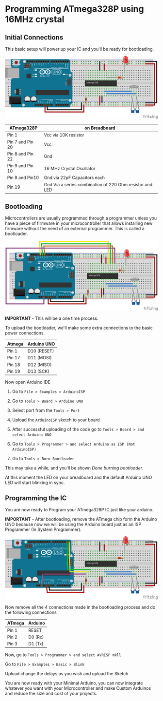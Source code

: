 # Programming ATmega328P using 16MHz crystal

## Initial Connections
This basic setup will power up your IC and you'll be ready for bootloading.

![Initial Connections](/Circuit-Diagrams/Initial-Connections.png "Initial Connections")

|   ATmega328P      |                   on Breadboard                           |
|-------------------|-----------------------------------------------------------|
|Pin 1              |Vcc via 10K resistor                                       |
|Pin 7 and Pin 20   |Vcc                                                        |
|Pin 8 and Pin 22   |Gnd                                                        |
|Pin 9 and Pin 10   |16 MHz Crystal Oscillator                                  |
|Pin 9 and Pin10    |Gnd via 22pF Capacitors each                               |
|Pin 19             |Gnd Via a series combination of 220 Ohm resistor and LED   |


## Bootloading

Microcontrollers are usually programmed through a programmer unless you have a piece of firmware in your microcontroller that allows installing new firmware without the need of an external programmer. This is called a bootloader.

![Bootloading](/Circuit-Diagrams/Bootloading.png "Bootloading")


**IMPORTANT** - This will be a one time process.

To upload the bootloader, we'll make some extra connections to the basic power connections.

|Atmega         |   Arduino UNO     |
|---------------|-------------------|
|Pin 1          |    D10 (RESET)    |
|Pin 17         |    D11 (MOSI)     |
|Pin 18         |    D12 (MISO)     |
|Pin 19         |    D13 (SCK)      |

Now open Arduino IDE

1) Go to `File > Examples > ArduinoISP`

2) Go to `Tools > Board > Arduino UNO`

3) Select port from the `Tools > Port`

4) Upload the `ArduinoISP` sketch to your board

5) After successful uploading of the code go to `Tools > Board > and select Arduino UNO`

6) Go to `Tools > Programmer > and select Arduino as ISP (Not ArduinoISP)`

7) Go to `Tools > Burn Bootloader`

This may take a while, and you'll be shown *Done burning bootloader*.

At this moment the LED on your breadboard and the default Arduino UNO LED will start blinking in sync.


## Programming the IC

You are now ready to Program your ATmega328P IC just like your arduino.

**IMPORTANT** - After bootloading, remove the ATmega chip form the Arduino UNO because now we will be using the Arduino board just as an ISP Programmer (In System Programmer).

![Programming](/Circuit-Diagrams/Programming.png "Programming")


Now remove all the 4 connections made in the bootloading process and do the following connections

|ATmega     |   Arduino     |
|-----------|---------------|
|Pin 1      |   RESET       |
|Pin 2      |   D0 (Rx)     |
|Pin 3      |   D1 (Tx)     |

Now, go to `Tools > Programmer > and select AVRISP mkll`

Go to `File > Examples > Basic > Blink`

Upload change the delays as you wish and upload the Sketch

You are now ready with your Minimal Arduino, you can now integrate whatever you want with your Microcontroller and make Custom Arduinos and reduce the size and cost of your projects.